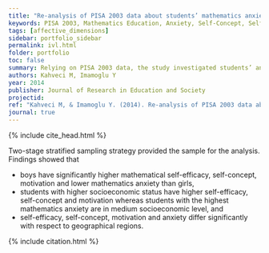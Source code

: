 ```yaml
---
title: "Re-analysis of PISA 2003 data about students’ mathematics anxiety, self-efficacy, and motivation"
keywords: PISA 2003, Mathematics Education, Anxiety, Self-Concept, Self-Efficacy, Motivation
tags: [affective_dimensions]
sidebar: portfolio_sidebar
permalink: ivl.html
folder: portfolio
toc: false
summary: Relying on PISA 2003 data, the study investigated students’ anxiety, motivation, self-efficacy, and self-concept on learning mathematics. The analysis was carried out over large amount of data, collected from 272,138 students who were 15-16 year-old of age groups, coming from 41 countries. 
authors: Kahveci M, Imamoglu Y
year: 2014
publisher: Journal of Research in Education and Society
projectid:
ref: "Kahveci M, & Imamoglu Y. (2014). Re-analysis of PISA 2003 data about students’ mathematics anxiety, self-efficacy, and motivation. <i>Journal of Research in Education and Society, 1</i>(1), 1-22."
journal: true
---
```


{% include cite_head.html %}

Two-stage stratified sampling strategy provided the sample for the analysis. Findings showed that

* boys have significantly higher mathematical self-efficacy, self-concept, motivation and lower mathematics anxiety than girls,
* students with higher socioeconomic status have higher self-efficacy, self-concept and motivation whereas students with the highest mathematics anxiety are in medium socioeconomic level, and
* self-efficacy, self-concept, motivation and anxiety differ significantly with respect to geographical regions.

{% include citation.html %}